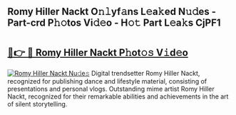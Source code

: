 ## Romy Hiller Nackt O𝚗𝚕yf𝚊ns L𝚎a𝚔ed N𝚞𝚍es - Part-crd P𝚑𝚘tos Vi𝚍𝚎o - H𝚘𝚝 Part L𝚎a𝚔s CjPF1

# <h2><a href="http://kfd6ic6.oniu.top/?m=Romy+Hiller+Nackt">🔗👉 🔴 Romy Hiller Nackt P𝚑ot𝚘𝚜 V𝚒d𝚎o</a></h2>

[![Romy Hiller Nackt Nu𝚍e𝚜](https://i.imgur.com/0qMVB7G.gif)](http://kfd6ic6.oniu.top/?m=Romy+Hiller+Nackt)
Digital trendsetter Romy Hiller Nackt, recognized for publishing dance and lifestyle material, consisting of presentations and personal vlogs. Outstanding mime artist Romy Hiller Nackt, recognized for their remarkable abilities and achievements in the art of silent storytelling.  
